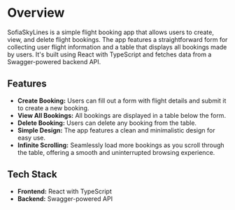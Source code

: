 # Overview

SofiaSkyLines is a simple flight booking app that allows users to create, view, and delete flight bookings. The app features a straightforward form for collecting user flight information and a table that displays all bookings made by users. It's built using React with TypeScript and fetches data from a Swagger-powered backend API.

## Features

- **Create Booking:** Users can fill out a form with flight details and submit it to create a new booking.
- **View All Bookings:** All bookings are displayed in a table below the form.
- **Delete Booking:** Users can delete any booking from the table.
- **Simple Design:** The app features a clean and minimalistic design for easy use.
- **Infinite Scrolling:** Seamlessly load more bookings as you scroll through the table, offering a smooth and uninterrupted browsing experience.

## Tech Stack

- **Frontend:** React with TypeScript
- **Backend:** Swagger-powered API

